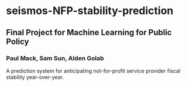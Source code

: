 # seismos-NFP-stability-prediction
## Final Project for Machine Learning for Public Policy
### Paul Mack, Sam Sun, Alden Golab
A prediction system for anticipating not-for-profit service provider fiscal stability year-over-year.
